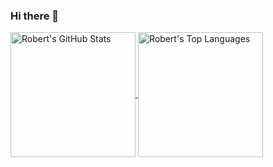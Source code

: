 ### Hi there 👋

<a href="https://github.com/rodobre">
  <img height=200 align="center" src="https://github-stats-sage-five.vercel.app/api?username=rodobre&show=reviews,discussions_started,discussions_answered,prs_merged,prs_merged_percentage" alt="Robert's GitHub Stats" />
</a>
<a href="https://github.com/rodobre">
  <img height=200 align="center" src="https://github-stats-sage-five.vercel.app/api/top-langs/?username=rodobre&layout=compact&langs_count=8&card_width=320" alt="Robert's Top Languages" />
</a>

<!--
**rodobre/rodobre** is a ✨ _special_ ✨ repository because its `README.md` (this file) appears on your GitHub profile.

Here are some ideas to get you started:

- 🔭 I’m currently working on ...
- 🌱 I’m currently learning ...
- 👯 I’m looking to collaborate on ...
- 🤔 I’m looking for help with ...
- 💬 Ask me about ...
- 📫 How to reach me: ...
- 😄 Pronouns: ...
- ⚡ Fun fact: ...
-->
